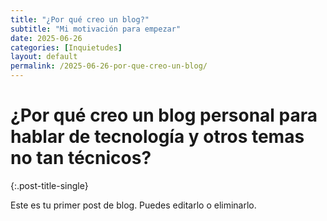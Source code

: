 ```yaml
---
title: "¿Por qué creo un blog?"
subtitle: "Mi motivación para empezar"
date: 2025-06-26
categories: [Inquietudes]
layout: default
permalink: /2025-06-26-por-que-creo-un-blog/
---
```


# ¿Por qué creo un blog personal para hablar de tecnología y otros temas no tan técnicos?
{:.post-title-single}

Este es tu primer post de blog. Puedes editarlo o eliminarlo.
